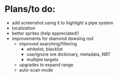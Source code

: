 Plans/to do:
============

- add screenshot using it to highlight a pipe system
- localization
- better sprites (help appreciated!)
- improvements for diamond dowsing rod
    - improved searching/filtering
        - whitelist, blacklist
        - use/ignore ore dictionary, metadata, NBT
        - multiple targets
    - upgrades to expand range
    - auto-scan mode
